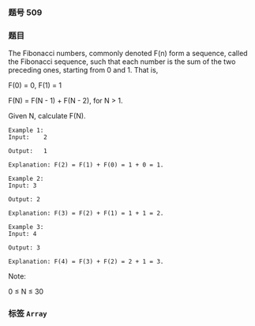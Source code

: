 ### 题号 509

### 题目

The Fibonacci numbers, commonly denoted F(n) form a sequence, called the Fibonacci sequence, such that each number is the sum of the two preceding ones, starting from 0 and 1. That is,

F(0) = 0,   F(1) = 1

F(N) = F(N - 1) + F(N - 2), for N > 1.

Given N, calculate F(N).




    Example 1:
    Input:    2

    Output:   1

    Explanation: F(2) = F(1) + F(0) = 1 + 0 = 1.

    Example 2:
    Input: 3

    Output: 2

    Explanation: F(3) = F(2) + F(1) = 1 + 1 = 2.

    Example 3:
    Input: 4

    Output: 3

    Explanation: F(4) = F(3) + F(2) = 2 + 1 = 3.


Note:

0 ≤ N ≤ 30

### 标签 ```Array```
